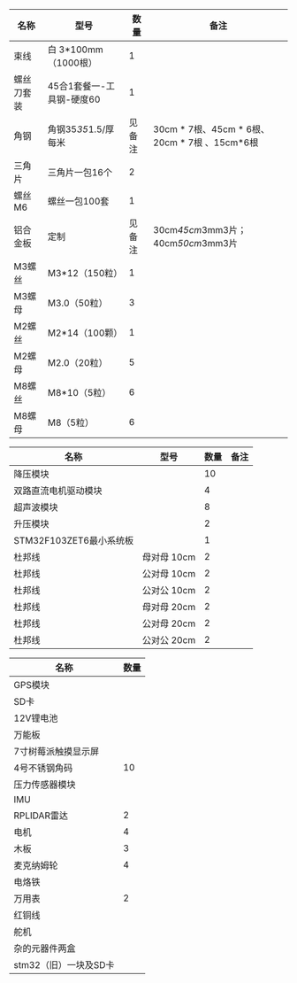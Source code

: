 名称 | 型号 | 数量 | 备注
---- |-----|------|------
束线      |  白 3*100mm（1000根） | 1
螺丝刀套装 | 45合1套餐一-工具钢-硬度60  | 1
角钢      | 角钢35*35*1.5/厚每米  | 见备注 | 30cm * 7根、45cm * 6根、20cm * 7根 、15cm*6根
三角片    | 三角片一包16个 | 2 
螺丝M6    | 螺丝一包100套 | 1
铝合金板  | 定制 | 见备注 | 30cm*45cm*3mm3片；40cm*50cm*3mm3片
M3螺丝    | M3*12（150粒） | 1
M3螺母   | M3.0（50粒） | 3
M2螺丝    | M2*14（100颗） | 1
M2螺母    | M2.0（20粒） | 5
M8螺丝    | M8*10（5粒） | 6
M8螺母   | M8（5粒） | 6


名称 | 型号 | 数量 | 备注
---- |-----|------|------
降压模块	 |  | 	10
双路直流电机驱动模块	 | | 	4
超声波模块	 |  |  	8
升压模块 | 	 | 	2
STM32F103ZET6最小系统板 | 	 | 	1
杜邦线	 |  母对母 10cm	 | 2
杜邦线  | 	公对母 10cm	 | 2
杜邦线  | 	公对公 10cm	 | 2
杜邦线  | 	母对母 20cm	 | 2
杜邦线  | 	公对母 20cm	 | 2
杜邦线  | 	公对公 20cm	 | 2


名称 |  数量 
---- |-----
GPS模块 | 		
SD卡		 | 
12V锂电池	 | 			
万能板		 | 
7寸树莓派触摸显示屏	|
4号不锈钢角码	 | 10	
压力传感器模块	 | 	
IMU		 | 		
RPLIDAR雷达	 | 	2
电机	 | 	4
木板	 | 	3
麦克纳姆轮	 | 	4
电烙铁	 | 	
万用表	 | 	2
红铜线	 | 	
舵机	 | 	
杂的元器件两盒	 | 
stm32（旧）一块及SD卡	 | 	
